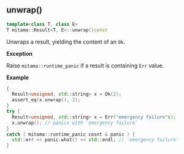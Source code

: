 ## unwrap()

```cpp
template<class T, class E>
T mitama::Result<T, E>::unwrap()const
```

Unwraps a result, yielding the content of an `Ok`.

**Exception**

Raise `mitama::runtime_panic` if a result is containing `Err` value.

**Example**

```cpp
{
  Result<unsigned, std::string> x = Ok(2);
  assert_eq(x.unwrap(), 2);
}
try {
  Result<unsigned, std::string> x = Err("emergency failure"s);
  x.unwrap(); // panics with `emergency failure`
}
catch ( mitama::runtime_panic cosnt & panic ) {
  std::err << panic.what() << std::endl; // `emergency failure`
}
```
